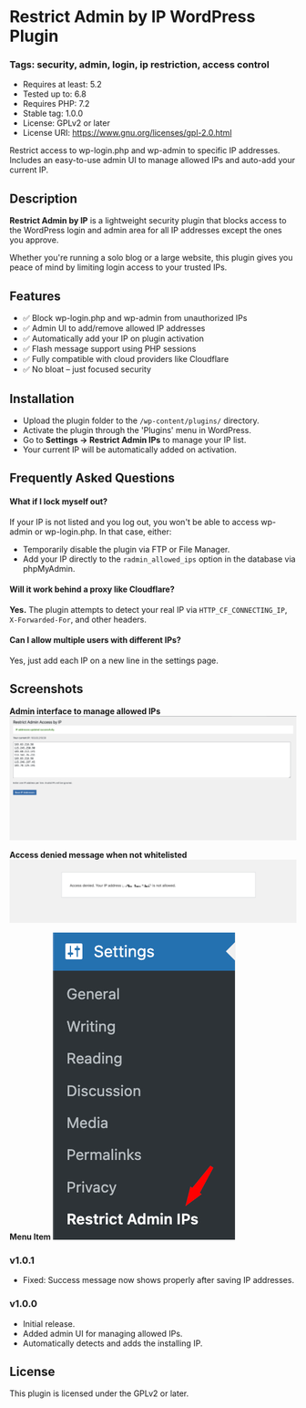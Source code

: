 # Restrict Admin by IP WordPress Plugin

### Tags: security, admin, login, ip restriction, access control

- Requires at least: 5.2
- Tested up to: 6.8
- Requires PHP: 7.2
- Stable tag: 1.0.0
- License: GPLv2 or later
- License URI: https://www.gnu.org/licenses/gpl-2.0.html

Restrict access to wp-login.php and wp-admin to specific IP addresses. Includes an easy-to-use admin UI to manage allowed IPs and auto-add your current IP.

## Description

**Restrict Admin by IP** is a lightweight security plugin that blocks access to the WordPress login and admin area for all IP addresses except the ones you approve.

Whether you're running a solo blog or a large website, this plugin gives you peace of mind by limiting login access to your trusted IPs.

## Features

- ✅ Block wp-login.php and wp-admin from unauthorized IPs
- ✅ Admin UI to add/remove allowed IP addresses
- ✅ Automatically add your IP on plugin activation
- ✅ Flash message support using PHP sessions
- ✅ Fully compatible with cloud providers like Cloudflare
- ✅ No bloat – just focused security

## Installation

- Upload the plugin folder to the `/wp-content/plugins/` directory.
- Activate the plugin through the 'Plugins' menu in WordPress.
- Go to **Settings → Restrict Admin IPs** to manage your IP list.
- Your current IP will be automatically added on activation.

## Frequently Asked Questions

#### What if I lock myself out?

If your IP is not listed and you log out, you won't be able to access wp-admin or wp-login.php. In that case, either:

- Temporarily disable the plugin via FTP or File Manager.
- Add your IP directly to the `radmin_allowed_ips` option in the database via phpMyAdmin.

#### Will it work behind a proxy like Cloudflare?

**Yes.** The plugin attempts to detect your real IP via `HTTP_CF_CONNECTING_IP`, `X-Forwarded-For`, and other headers.

#### Can I allow multiple users with different IPs?

Yes, just add each IP on a new line in the settings page.

## Screenshots

**Admin interface to manage allowed IPs**
![Settings page showing allowed IPs](https://github.com/anupamsahoo/Restrict-Admin-by-IP/blob/main/assets/screenshot-1.jpg)

**Access denied message when not whitelisted**
![403 error with denied IP message](https://github.com/anupamsahoo/Restrict-Admin-by-IP/blob/main/assets/screenshot-3.jpg)

**Menu Item**
![403 error with denied IP message](https://github.com/anupamsahoo/Restrict-Admin-by-IP/blob/main/assets/screenshot-2.png)

### v1.0.1

- Fixed: Success message now shows properly after saving IP addresses.

### v1.0.0

- Initial release.
- Added admin UI for managing allowed IPs.
- Automatically detects and adds the installing IP.

## License

This plugin is licensed under the GPLv2 or later.
